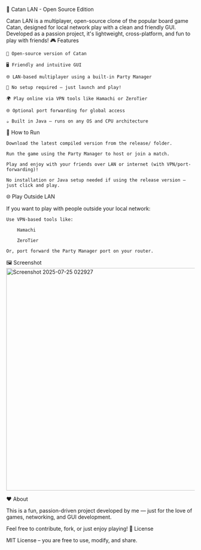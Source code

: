 🧱 Catan LAN - Open Source Edition

Catan LAN is a multiplayer, open-source clone of the popular board game Catan, designed for local network play with a clean and friendly GUI. Developed as a passion project, it's lightweight, cross-platform, and fun to play with friends!
🎮 Features

    🎲 Open-source version of Catan

    🖥️ Friendly and intuitive GUI

    🌐 LAN-based multiplayer using a built-in Party Manager

    🚀 No setup required — just launch and play!

    🌍 Play online via VPN tools like Hamachi or ZeroTier

    🌐 Optional port forwarding for global access

    ☕ Built in Java — runs on any OS and CPU architecture

🚀 How to Run

    Download the latest compiled version from the release/ folder.

    Run the game using the Party Manager to host or join a match.

    Play and enjoy with your friends over LAN or internet (with VPN/port-forwarding)!

    No installation or Java setup needed if using the release version — just click and play.

🌐 Play Outside LAN

If you want to play with people outside your local network:

    Use VPN-based tools like:

        Hamachi

        ZeroTier

    Or, port forward the Party Manager port on your router.

🖼️ Screenshot
<img width="986" height="593" alt="Screenshot 2025-07-25 022927" src="https://github.com/user-attachments/assets/e2d7ec82-a27d-4e1e-a8df-dd54d0e67d33" />

❤️ About

This is a fun, passion-driven project developed by me — just for the love of games, networking, and GUI development.

Feel free to contribute, fork, or just enjoy playing!
📄 License

MIT License – you are free to use, modify, and share.
